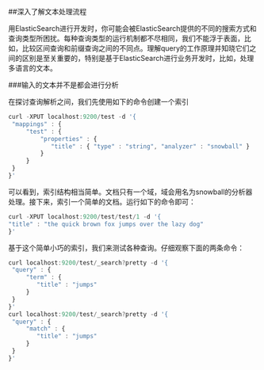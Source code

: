 ##深入了解文本处理流程

用ElasticSearch进行开发时，你可能会被ElasticSearch提供的不同的搜索方式和查询类型所困扰。每种查询类型的运行机制都不尽相同，我们不能浮于表面，比如，比较区间查询和前缀查询之间的不同点。理解query的工作原理并知晓它们之间的区别是至关重要的，特别是基于ElasticSearch进行业务开发时，比如，处理多语言的文本。

###输入的文本并不是都会进行分析

在探讨查询解析之间，我们先使用如下的命令创建一个索引
```javascript
curl -XPUT localhost:9200/test -d '{
 "mappings" : {
     "test" : {
         "properties" : {
            "title" : { "type" : "string", "analyzer" : "snowball" }
         }
     }
 }
}'
```
可以看到，索引结构相当简单。文档只有一个域，域会用名为snowball的分析器处理。接下来，索引一个简单的文档。运行如下的命令即可：
```javascript
curl -XPUT localhost:9200/test/test/1 -d '{
"title" : "the quick brown fox jumps over the lazy dog"
}'
```
基于这个简单小巧的索引，我们来测试各种查询。仔细观察下面的两条命令：
```javascript
curl localhost:9200/test/_search?pretty -d '{
 "query" : {
     "term" : {
        "title" : "jumps"
     }
 }
}'
curl localhost:9200/test/_search?pretty -d '{
 "query" : {
     "match" : {
        "title" : "jumps"
     }
 }
}'
```
